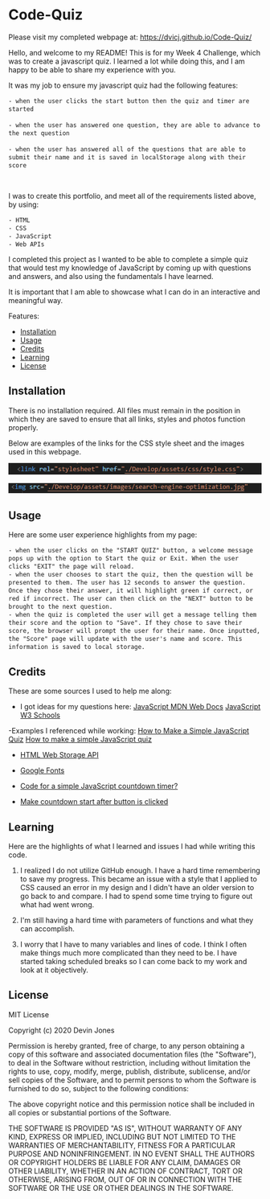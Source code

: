 # Code-Quiz
Please visit my completed webpage at:  https://dvicj.github.io/Code-Quiz/

Hello, and welcome to my README! This is for my Week 4 Challenge, which was to create a javascript quiz. I learned a lot while doing this, and I am happy to be able to share my experience with you. 

It was my job to ensure my javascript quiz had the following features: 

	- when the user clicks the start button then the quiz and timer are started

	- when the user has answered one question, they are able to advance to the next question 

    - when the user has answered all of the questions that are able to submit their name and it is saved in localStorage along with their score

<br>

I was to create this portfolio, and meet all of the requirements listed above, by using: 

	- HTML
    - CSS 
    - JavaScript
    - Web APIs
	
I completed this project as I wanted to be able to complete a simple quiz that would test my knowledge of JavaScript by coming up with questions and answers, and also using the fundamentals I have learned.

It is important that I am able to showcase what I can do in an interactive and meaningful way. 

Features: 


* [Installation](#installation)
* [Usage](#usage)
* [Credits](#credits)
* [Learning](#learning)
* [License](#license)


## Installation

There is no installation required. All files must remain in the position in which they are saved to ensure that all links, styles and photos function properly. 

Below are examples of the links for the CSS style sheet and the images used in this webpage. 

![style sheet relative path](https://github.com/dvicj/Horiseon-Accessibility/blob/main/style%20sheet%20relative%20path.PNG)

![image relative path](https://github.com/dvicj/Horiseon-Accessibility/blob/main/image%20relative%20path.PNG)

## Usage
Here are some user experience highlights from my page: 

    - when the user clicks on the "START QUIZ" button, a welcome message pops up with the option to Start the quiz or Exit. When the user clicks "EXIT" the page will reload.
    - when the user chooses to start the quiz, then the question will be presented to them. The user has 12 seconds to answer the question. Once they chose their answer, it will highlight green if correct, or red if incorrect. The user can then click on the "NEXT" button to be brought to the next question. 
    - when the quiz is completed the user will get a message telling them their score and the option to "Save". If they chose to save their score, the browser will prompt the user for their name. Once inputted, the "Score" page will update with the user's name and score. This information is saved to local storage.

## Credits
These are some sources I used to help me along:

- I got ideas for my questions here:
[JavaScript MDN Web Docs](https://developer.mozilla.org/en-US/docs/Web/JavaScript)
[JavaScript W3 Schools](https://www.w3schools.com/js/js_intro.asp)

-Examples I referenced while working: 
[How to Make a Simple JavaScript Quiz](https://www.sitepoint.com/simple-javascript-quiz/)
[How to make a simple JavaScript quiz](https://simplestepscode.com/javascript-quiz-tutorial/)

- [HTML Web Storage API](https://www.w3schools.com/html/html5_webstorage.asp)

- [Google Fonts](https://fonts.google.com/)

- [Code for a simple JavaScript countdown timer?](https://stackoverflow.com/questions/1191865/code-for-a-simple-javascript-countdown-timer)

- [Make countdown start after button is clicked](https://stackoverflow.com/questions/21670438/make-countdown-start-after-button-is-clicked)



## Learning
Here are the highlights of what I learned and issues I had while writing this code.

1. I realized I do not utilize GitHub enough. I have a hard time remembering to save my progress. This became an issue with a style that I applied to CSS caused an error in my design and I didn't have an older version to go back to and compare. I had to spend some time trying to figure out what had went wrong. 

2. I'm still having a hard time with parameters of functions and what they can accomplish. 

3. I worry that I have to many variables and lines of code. I think I often make things much more complicated than they need to be. I have started taking scheduled breaks so I can come back to my work and look at it objectively. 

## License

MIT License

Copyright (c) 2020 Devin Jones 

Permission is hereby granted, free of charge, to any person obtaining a copy
of this software and associated documentation files (the "Software"), to deal
in the Software without restriction, including without limitation the rights
to use, copy, modify, merge, publish, distribute, sublicense, and/or sell
copies of the Software, and to permit persons to whom the Software is
furnished to do so, subject to the following conditions:

The above copyright notice and this permission notice shall be included in all
copies or substantial portions of the Software.

THE SOFTWARE IS PROVIDED "AS IS", WITHOUT WARRANTY OF ANY KIND, EXPRESS OR
IMPLIED, INCLUDING BUT NOT LIMITED TO THE WARRANTIES OF MERCHANTABILITY,
FITNESS FOR A PARTICULAR PURPOSE AND NONINFRINGEMENT. IN NO EVENT SHALL THE
AUTHORS OR COPYRIGHT HOLDERS BE LIABLE FOR ANY CLAIM, DAMAGES OR OTHER
LIABILITY, WHETHER IN AN ACTION OF CONTRACT, TORT OR OTHERWISE, ARISING FROM,
OUT OF OR IN CONNECTION WITH THE SOFTWARE OR THE USE OR OTHER DEALINGS IN THE
SOFTWARE.



